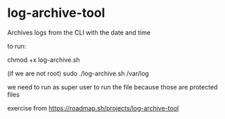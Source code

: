 # log-archive-tool

Archives logs from the CLI with the date and time

to run:

chmod +x log-archive.sh

(if we are not root)
sudo ./log-archive.sh /var/log

we need to run as super user to run the file because those are protected files

exercise from https://roadmap.sh/projects/log-archive-tool
